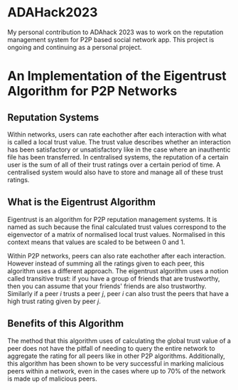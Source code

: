 # ADAHack2023
My personal contribution to ADAhack 2023 was to work on the reputation management system for P2P based social network app. This project is ongoing and continuing as a personal project.

# An Implementation of the Eigentrust Algorithm for P2P Networks
## Reputation Systems
Within networks, users can rate eachother after each interaction with what is called a local trust value. The trust value describes whether an interaction has been satisfactory or unsatisfactory like in the case where an inauthentic file has been transferred. In centralised systems, the reputation of a certain user is the sum of all of their trust ratings over a certain period of time. A centralised system would also have to store and manage all of these trust ratings.

## What is the Eigentrust Algorithm
Eigentrust is an algorithm for P2P reputation management systems. It is named as such because the final calculated trust values correspond to the eigenvector of a matrix of normalised local trust values. Normalised in this context means that values are scaled to be between 0 and 1.

Within P2P networks, peers can also rate eachother after each interaction. However instead of summing all the ratings given to each peer, this algorithm uses a different approach. The eigentrust algorithm uses a notion called transitive trust: if you have a group of friends that are trustworthy, then you can assume that your friends' friends are also trustworthy. Similarly if a peer *i* trusts a peer *j*, peer *i* can also trust the peers that have a high trust rating given by peer *j*. 

## Benefits of this Algorithm
The method that this algorithm uses of calculating the global trust value of a peer does not have the pitfall of needing to query the entire network to aggregate the rating for all peers like in other P2P algorithms. Additionally, this algorithm has been shown to be very successful in marking malicious peers within a network, even in the cases where up to 70% of the network is made up of malicious peers.
